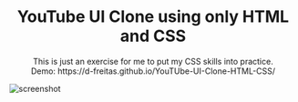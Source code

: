 <h1 align="center">YouTube UI Clone using only HTML and CSS</h1>  
<p align="center">
  This is just an exercise for me to put my CSS skills into practice.<br>
  Demo: https://d-freitas.github.io/YouTUbe-UI-Clone-HTML-CSS/
</p>

![screenshot](https://user-images.githubusercontent.com/47615360/134546829-0508b587-3996-4ec1-8c31-d30c0d4507e1.png)
